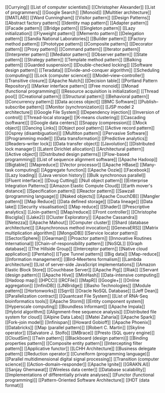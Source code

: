 [[Currying]]
[[List of computer scientists]]
[[Christopher Alexander]]
[[List of programmers]]
[[Google Search]]
[[Monoid]]
[[Multitier architecture]]
[[MATLAB]]
[[Ward Cunningham]]
[[Visitor pattern]]
[[Design Patterns]]
[[Abstract factory pattern]]
[[Identity map pattern]]
[[Adapter pattern]]
[[Facade pattern]]
[[Bridge pattern]]
[[Singleton pattern]]
[[Lazy initialization]]
[[Flyweight pattern]]
[[Memento pattern]]
[[Delegation pattern]]
[[Sandia National Laboratories]]
[[Builder pattern]]
[[Factory method pattern]]
[[Prototype pattern]]
[[Composite pattern]]
[[Decorator pattern]]
[[Proxy pattern]]
[[Command pattern]]
[[Iterator pattern]]
[[Interpreter pattern]]
[[Mediator pattern]]
[[Observer pattern]]
[[State pattern]]
[[Strategy pattern]]
[[Template method pattern]]
[[Balking pattern]]
[[Guarded suspension]]
[[Double-checked locking]]
[[Software design pattern]]
[[Teradata]]
[[Divide-and-conquer algorithm]]
[[Scheduling (computing)]]
[[Lock (computer science)]]
[[Model–view–controller]]
[[Transitive closure]]
[[Apache Nutch]]
[[Decision table]]
[[Portland Pattern Repository]]
[[Marker interface pattern]]
[[Free monoid]]
[[Monad (functional programming)]]
[[Resource acquisition is initialization]]
[[Thread pool]]
[[Creational pattern]]
[[Structural pattern]]
[[Behavioral pattern]]
[[Concurrency pattern]]
[[Data access object]]
[[BMC Software]]
[[Publish–subscribe pattern]]
[[Monitor (synchronization)]]
[[JSP model 2 architecture]]
[[Google File System]]
[[Dependency injection]]
[[Inversion of control]]
[[Thread-local storage]]
[[K-means clustering]]
[[Cascading (software)]]
[[Google data centers]]
[[Snappy (compression)]]
[[Mock object]]
[[Dancing Links]]
[[Object pool pattern]]
[[Active record pattern]]
[[Osprey (disambiguation)]]
[[Multiton pattern]]
[[Pervasive Software]]
[[Programming model]]
[[Data transformation]]
[[Predictive analytics]]
[[Readers–writer lock]]
[[Data transfer object]]
[[Javolution]]
[[Distributed lock manager]]
[[Latent Dirichlet allocation]]
[[Architectural pattern]]
[[Active object]]
[[Distributed design patterns]]
[[Flow-based programming]]
[[List of sequence alignment software]]
[[Apache Hadoop]]
[[Bigtable]]
[[Mapreduce]]
[[Vector processor]]
[[Apache HBase]]
[[Many-task computing]]
[[Aggregate function]]
[[Apache Oozie]]
[[Facebook]]
[[Lazy loading]]
[[Java version history]]
[[Bulk synchronous parallel]]
[[Fluent interface]]
[[Doug Cutting]]
[[Null object pattern]]
[[Enterprise Integration Patterns]]
[[Amazon Elastic Compute Cloud]]
[[Earth mover's distance]]
[[Specification pattern]]
[[Reactor pattern]]
[[Sawzall (programming language)]]
[[Naked objects]]
[[Apache CouchDB]]
[[Mangler pattern]]
[[Map Reduce]]
[[Data defined storage]]
[[Data lineage]]
[[Data lake]]
[[Security visualisation]]
[[Map reduce]]
[[Shader]]
[[Prescriptive analytics]]
[[Join-pattern]]
[[Map/reduce]]
[[Front controller]]
[[Christophe Bisciglia]]
[[Jake2]]
[[Cluster Exploratory]]
[[Apache Cassandra]]
[[Netezza]]
[[Apache Mahout]]
[[Computer cluster]]
[[Shard (database architecture)]]
[[Asynchronous method invocation]]
[[GenevaERS]]
[[Matrix multiplication algorithm]]
[[MongoDB]]
[[Service locator pattern]]
[[Sector/Sphere]]
[[Gearman]]
[[Proactor pattern]]
[[Innovative Routines International]]
[[Chain-of-responsibility pattern]]
[[NoSQL]]
[[Graph database]]
[[The Hillside Group]]
[[Interceptor pattern]]
[[Native cloud application]]
[[Pentaho]]
[[Type Tunnel pattern]]
[[Big data]]
[[Map-reduce]]
[[Information management]]
[[Bird–Meertens formalism]]
[[Lambda architecture]]
[[List of server-side JavaScript implementations]]
[[Amazon Elastic Block Store]]
[[Couchbase Server]]
[[Apache Pig]]
[[Riak]]
[[Servant (design pattern)]]
[[Apache Hive]]
[[MinHash]]
[[Data-intensive computing]]
[[Hadoop map]]
[[HPCC]]
[[RCFile]]
[[MapR]]
[[Google+]]
[[Online aggregation]]
[[InfiniDB]]
[[JNBridge]]
[[Basho Technologies]]
[[Module pattern]]
[[Hortonworks]]
[[Sqrrl]]
[[Oracle NoSQL Database]]
[[Jeff Dean]]
[[Parallelization contract]]
[[Quantcast File System]]
[[List of RNA-Seq bioinformatics tools]]
[[Apache Storm]]
[[Entity component system]]
[[Hyperscale computing]]
[[Boundless Informant]]
[[Apache Impala]]
[[Hybrid algorithm]]
[[Alignment-free sequence analysis]]
[[Distributed file system for cloud]]
[[Alpine Data Labs]]
[[Matei Zaharia]]
[[Apache Spark]]
[[Fork–join model]]
[[Infinispan]]
[[Howard Gobioff]]
[[Apache Phoenix]]
[[Databricks]]
[[Map (parallel pattern)]]
[[Robert C. Martin]]
[[Skyline operator]]
[[Salvatore J. Stolfo]]
[[MBrace]]
[[Presto (SQL query engine)]]
[[CloudSim]]
[[Twin pattern]]
[[Blackboard (design pattern)]]
[[Binding properties pattern]]
[[Composite entity pattern]]
[[Intercepting filter pattern]]
[[Applicative functor]]
[[LCHH Architecture]]
[[Business delegate pattern]]
[[Reduction operator]]
[[Cuneiform (programming language)]]
[[Parallel multidimensional digital signal processing]]
[[Transition (computer science)]]
[[Action–domain–responder]]
[[Apache Ignite]]
[[GRAKN.AI]]
[[Sanjay Ghemawat]]
[[Wireless data center]]
[[Database scalability]]
[[Implementations of differentially private analyses]]
[[Functor (functional programming)]]
[[Pattern-Oriented Software Architecture]]
[[HDT (data format)]]
